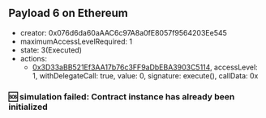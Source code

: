 ## Payload 6 on Ethereum

- creator: 0x076d6da60aAAC6c97A8a0fE8057f9564203Ee545
- maximumAccessLevelRequired: 1
- state: 3(Executed)
- actions:
  - [0x3D33aBB521Ef3AA17b76c3FF9aDbEBA3903C5114](https://etherscan.io/tx/0x3D33aBB521Ef3AA17b76c3FF9aDbEBA3903C5114), accessLevel: 1, withDelegateCall: true, value: 0, signature: execute(), callData: 0x

### :sos: simulation failed: Contract instance has already been initialized
